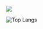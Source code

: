 <!-- 
### Hi there 👋

**ezhq/ezhq** is a ✨ _special_ ✨ repository because its `README.md` (this file) appears on your GitHub profile.

Here are some ideas to get you started:

- 🔭 I’m currently working on ...
- 🌱 I’m currently learning ...
- 👯 I’m looking to collaborate on ...
- 🤔 I’m looking for help with ...
- 💬 Ask me about ...
- 📫 How to reach me: ...
- 😄 Pronouns: ...
- ⚡ Fun fact: ...
 -->

![](https://github-readme-stats.vercel.app/api?username=ezhq&show_icons=true&border_color=blue&include_all_commits=true)

![Top Langs](https://github-readme-stats.vercel.app/api/top-langs/?username=ezhq&layout=compact)
